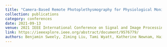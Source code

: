 ```yaml
---
title: "Camera-Based Remote Photoplethysmography for Physiological Monitoring in Neonatal Intensive Care"
collection: publications
category: conferences
date: 2021-09-13
venue: 2021 IEEE International Conference on Signal and Image Processing Applications (ICSIPA)
link: https://ieeexplore.ieee.org/abstract/document/9576779/
authors: Benjamin Sweely, Ziming Liu, Tami Wyatt, Katherine Newnam, Hairong Qi, Xiaopeng Zhao
---
```

